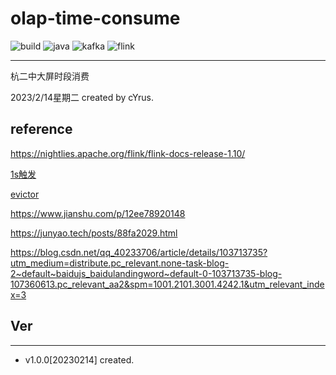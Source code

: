 # olap-time-consume

![build](https://img.shields.io/badge/build-passing-brightgreen)
![java](https://img.shields.io/badge/java-1.8-blue)
![kafka](https://img.shields.io/badge/kafka-2.4.1-663399)
![flink](https://img.shields.io/badge/flink-1.10-orange)

***
杭二中大屏时段消费

2023/2/14星期二 created by cYrus.



## reference

https://nightlies.apache.org/flink/flink-docs-release-1.10/

[1s触发](https://blog.csdn.net/weixin_40659514/article/details/127785140)

[evictor](https://blog.csdn.net/u013411339/article/details/115475294)

https://www.jianshu.com/p/12ee78920148

https://junyao.tech/posts/88fa2029.html

https://blog.csdn.net/qq_40233706/article/details/103713735?utm_medium=distribute.pc_relevant.none-task-blog-2~default~baidujs_baidulandingword~default-0-103713735-blog-107360613.pc_relevant_aa2&spm=1001.2101.3001.4242.1&utm_relevant_index=3
## Ver

***

* v1.0.0[20230214] created.

